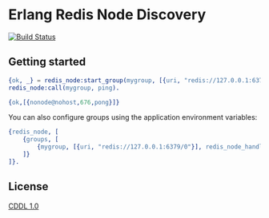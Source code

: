 Erlang Redis Node Discovery
===========================

[![Build Status](https://travis-ci.org/potatosalad/erlang_redis_node.png?branch=master)](https://travis-ci.org/potatosalad/erlang_redis_node)

Getting started
---------------

```erlang
{ok, _} = redis_node:start_group(mygroup, [{uri, "redis://127.0.0.1:6379/0"}]),
redis_node:call(mygroup, ping).

{ok,[{nonode@nohost,676,pong}]}
```

You can also configure groups using the application environment variables:

```erlang
{redis_node, [
    {groups, [
        {mygroup, [{uri, "redis://127.0.0.1:6379/0"}], redis_node_handler, []}
    ]}
]}.
```

License
-------

[CDDL 1.0](http://opensource.org/licenses/CDDL-1.0)
